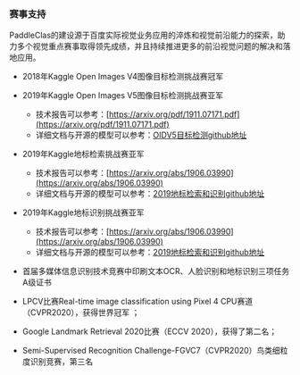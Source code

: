 ### 赛事支持

PaddleClas的建设源于百度实际视觉业务应用的淬炼和视觉前沿能力的探索，助力多个视觉重点赛事取得领先成绩，并且持续推进更多的前沿视觉问题的解决和落地应用。

* 2018年Kaggle Open Images V4图像目标检测挑战赛冠军

* 2019年Kaggle Open Images V5图像目标检测挑战赛亚军
    * 技术报告可以参考：[https://arxiv.org/pdf/1911.07171.pdf](https://arxiv.org/pdf/1911.07171.pdf)
    * 详细文档与开源的模型可以参考：[OIDV5目标检测github地址](https://github.com/PaddlePaddle/PaddleDetection/blob/master/docs/featured_model/OIDV5_BASELINE_MODEL.md)

* 2019年Kaggle地标检索挑战赛亚军
    * 技术报告可以参考：[https://arxiv.org/abs/1906.03990](https://arxiv.org/abs/1906.03990)
    * 详细文档与开源的模型可以参考：[2019地标检索和识别github地址](https://github.com/PaddlePaddle/Research/tree/master/CV/landmark)

* 2019年Kaggle地标识别挑战赛亚军
    * 技术报告可以参考：[https://arxiv.org/abs/1906.03990](https://arxiv.org/abs/1906.03990)
    * 详细文档与开源的模型可以参考：[2019地标检索和识别github地址](https://github.com/PaddlePaddle/Research/tree/master/CV/landmark)

* 首届多媒体信息识别技术竞赛中印刷文本OCR、人脸识别和地标识别三项任务A级证书

* LPCV比赛Real-time image classification using Pixel 4 CPU赛道（CVPR2020），获得世界冠军 ；
* Google Landmark Retrieval 2020比赛（ECCV 2020），获得了第二名；
* Semi-Supervised Recognition Challenge-FGVC7（CVPR2020）鸟类细粒度识别竞赛，第三名
